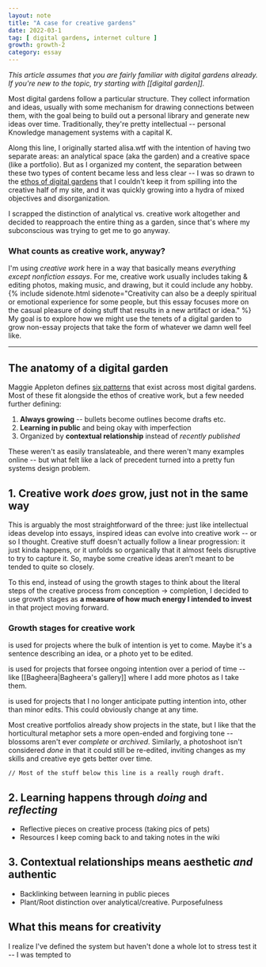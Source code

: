 ```yaml
---
layout: note
title: "A case for creative gardens"
date: 2022-03-1
tag: [ digital gardens, internet culture ]
growth: growth-2
category: essay
---
```


*This article assumes that you are fairly familiar with digital gardens already. <br>If you're new to the topic, try starting with [[digital garden]].*

<span class="newthought">Most digital gardens follow</span> a particular structure. They collect information and ideas, usually with some mechanism for drawing connections between them, with the goal being to build out a personal library and generate new ideas over time. Traditionally, they're pretty intellectual -- personal Knowledge management systems with a capital K.

Along this line, I originally started alisa.wtf with the intention of having two separate areas: an analytical space (<span class="newthought">aka</span> the garden) and a creative space (like a portfolio). But as I organized my content, the separation between these two types of content became less and less clear -- I was so drawn to the [ethos of digital gardens](https://maggieappleton.com/garden-history) that I couldn't keep it from spilling into the creative half of my site, and it was quickly growing into a hydra of mixed objectives and disorganization.

I scrapped the distinction of analytical vs. creative work altogether and decided to reapproach the entire thing as a garden, since that's where my subconscious was trying to get me to go anyway.

### What counts as creative work, anyway? 

I'm using *creative work* here in a way that basically means *everything except nonfiction essays*. For me, creative work usually includes taking & editing photos, making music, and drawing, but it could include any hobby.{% include sidenote.html sidenote="Creativity can also be a deeply spiritual or emotional experience for some people, but this essay focuses more on the casual pleasure of doing stuff that results in a new artifact or idea." %} My goal is to explore how we might use the tenets of a digital garden to grow non-essay projects that take the form of whatever we damn well feel like.

<hr>

## The anatomy of a digital garden

Maggie Appleton defines [six patterns](https://maggieappleton.com/garden-history) that exist across most digital gardens. Most of these fit alongside the ethos of creative work, but a few needed further defining:

1. **Always growing** -- bullets become outlines become drafts etc.
2. **Learning in public** and being okay with imperfection
3. Organized by **contextual relationship** instead of *recently published*

These weren't as easily translateable, and there weren't many examples online -- but what felt like a lack of precedent turned into a pretty fun systems design problem. 

## 1. Creative work *does* grow, just not in the same way

This is arguably the most straightforward of the three: just like intellectual ideas develop into essays, inspired ideas can evolve into creative work -- or so I thought. Creative stuff doesn't actually follow a linear progression: it just kinda happens, or it unfolds so organically that it almost feels disruptive to try to capture it. So, maybe some creative ideas aren’t meant to be tended to quite so closely.

To this end, instead of using the growth stages to think about the literal steps of the creative process from conception → completion, I decided to use growth stages as **a measure of how much energy I intended to invest** in that project moving forward.

### Growth stages for creative work

<span class="tag tag-gr1 sans no-margin-left"></span> is used for projects where the bulk of intention is yet to come. Maybe it's a sentence describing an idea, or a photo yet to be edited.

<span class="tag tag-gr2 sans no-margin-left"></span> is used for projects that forsee ongoing intention over a period of time -- like [[Bagheera|Bagheera's gallery]] where I add more photos as I take them.

<span class="tag tag-gr3 sans no-margin-left"></span> is used for projects that I no longer anticipate putting intention into, other than minor edits. This could obviously change at any time.

Most creative portfolios already show projects in the <span class="tag tag-gr3 sans no-margin-left"></span> state, but I like that the horticultural metaphor sets a more open-ended and forgiving tone -- blossoms aren't ever *complete* or *archived*. Similarly, a photoshoot isn't considered *done* in that it could still be re-edited, inviting changes as my skills and creative eye gets better over time. 

```// Most of the stuff below this line is a really rough draft.```

## 2. Learning happens through *doing* and *reflecting*

- Reflective pieces on creative process (taking pics of pets)
- Resources I keep coming back to and taking notes in the wiki

## 3. Contextual relationships means aesthetic *and* authentic 

- Backlinking between learning in public pieces
- Plant/Root distinction over analytical/creative. Purposefulness 

## What this means for creativity

I realize I've defined the system but haven't done a whole lot to stress test it -- I was tempted to 



